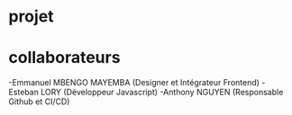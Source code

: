 # projet

# collaborateurs
-Emmanuel MBENGO MAYEMBA (Designer et Intégrateur Frontend)
-Esteban LORY (Développeur Javascript)
-Anthony NGUYEN (Responsable Github et CI/CD)
